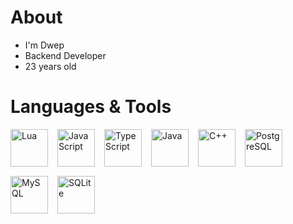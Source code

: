 <div style="text-align: left; margin-top: 20px;">
  <h1>About</h1>
  <ul>
    <li>I'm Dwep</li>
    <li>Backend Developer</li>
    <li>23 years old</li>
  </ul>
  <h1>Languages & Tools</h1>
  <div style="display: flex; gap: 15px; flex-wrap: wrap;">
    <img src="https://skillicons.dev/icons?i=lua" alt="Lua" title="Lua" width="60" height="60"/>
    <img src="https://skillicons.dev/icons?i=js" alt="JavaScript" title="JavaScript" width="60" height="60"/>
    <img src="https://skillicons.dev/icons?i=ts" alt="TypeScript" title="TypeScript" width="60" height="60"/>
    <img src="https://skillicons.dev/icons?i=java" alt="Java" title="Java" width="60" height="60"/>
    <img src="https://skillicons.dev/icons?i=cpp" alt="C++" title="C++" width="60" height="60"/>
    <img src="https://skillicons.dev/icons?i=postgres" alt="PostgreSQL" title="PostgreSQL" width="60" height="60"/>
    <img src="https://skillicons.dev/icons?i=mysql" alt="MySQL" title="MySQL" width="60" height="60"/>
    <img src="https://skillicons.dev/icons?i=sqlite" alt="SQLite" title="SQLite" width="60" height="60"/>
  </div>
</div>
